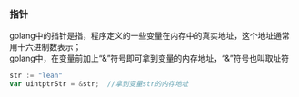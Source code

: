### 指针

golang中的指针是指，程序定义的一些变量在内存中的真实地址，这个地址通常用十六进制数表示；  
golang中，在变量前加上“&”符号即可拿到变量的内存地址，“&”符号也叫取址符  
```go 
str := "lean"
var uintptrStr = &str;  //拿到变量str的内存地址

```
